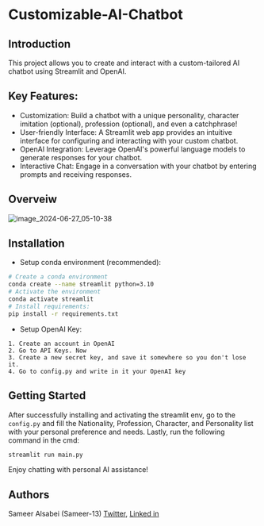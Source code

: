 # Customizable-AI-Chatbot

## Introduction
This project allows you to create and interact with a custom-tailored AI chatbot using Streamlit and OpenAI.

## Key Features:

* Customization: Build a chatbot with a unique personality, character imitation (optional), profession (optional), and even a catchphrase!
* User-friendly Interface: A Streamlit web app provides an intuitive interface for configuring and interacting with your custom chatbot.
* OpenAI Integration: Leverage OpenAI's powerful language models to generate responses for your chatbot.
* Interactive Chat: Engage in a conversation with your chatbot by entering prompts and receiving responses.

## Overveiw
![image_2024-06-27_05-10-38](https://github.com/Sameer-13/Customizable-AI-Chatbot/assets/106761486/5a9ef01f-436b-40d8-9f3f-8ee77a540ea7)

## Installation
* Setup conda environment (recommended):
```bash
# Create a conda environment
conda create --name streamlit python=3.10
# Activate the environment
conda activate streamlit
# Install requirements:
pip install -r requirements.txt
```
* Setup OpenAI Key:
```
1. Create an account in OpenAI
2. Go to API Keys. Now 
3. Create a new secret key, and save it somewhere so you don't lose it.
4. Go to config.py and write in it your OpenAI key
```

## Getting Started
After successfully installing and activating the streamlit env, go to the ```config.py``` and fill the Nationality, Profession, Character, and Personality list with your personal preference and needs. 
Lastly, run the following command in the cmd:
```bash
streamlit run main.py
```
Enjoy chatting with personal AI assistance!

## Authors
Sameer Alsabei (Sameer-13) [Twitter](https://mobile.twitter.com/Sameer_Alsabei), [Linked in](https://www.linkedin.com/in/sameer-alsabea-610291239/)
